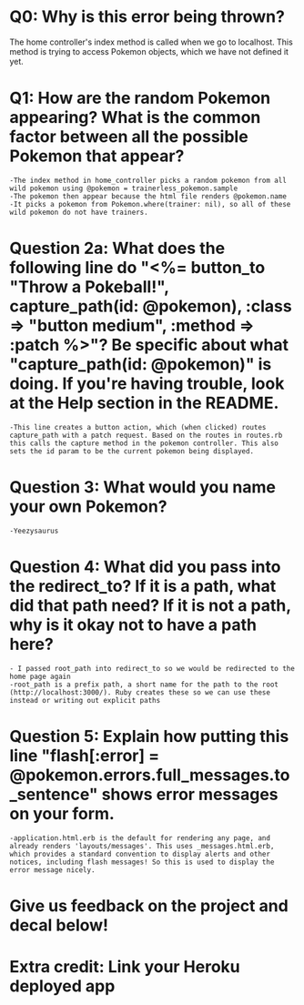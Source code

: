 # Q0: Why is this error being thrown?
The home controller's index method is called when we go to localhost. This method is trying to access Pokemon objects, which we have not defined it yet.

# Q1: How are the random Pokemon appearing? What is the common factor between all the possible Pokemon that appear?
	-The index method in home_controller picks a random pokemon from all wild pokemon using @pokemon = trainerless_pokemon.sample
	-The pokemon then appear because the html file renders @pokemon.name
	-It picks a pokemon from Pokemon.where(trainer: nil), so all of these wild pokemon do not have trainers.

# Question 2a: What does the following line do "<%= button_to "Throw a Pokeball!", capture_path(id: @pokemon), :class => "button medium", :method => :patch %>"? Be specific about what "capture_path(id: @pokemon)" is doing. If you're having trouble, look at the Help section in the README.

	-This line creates a button action, which (when clicked) routes capture_path with a patch request. Based on the routes in routes.rb this calls the capture method in the pokemon controller. This also sets the id param to be the current pokemon being displayed.

# Question 3: What would you name your own Pokemon?
	-Yeezysaurus

# Question 4: What did you pass into the redirect_to? If it is a path, what did that path need? If it is not a path, why is it okay not to have a path here?
	- I passed root_path into redirect_to so we would be redirected to the home page again
	-root_path is a prefix path, a short name for the path to the root (http://localhost:3000/). Ruby creates these so we can use these instead or writing out explicit paths

# Question 5: Explain how putting this line "flash[:error] = @pokemon.errors.full_messages.to_sentence" shows error messages on your form.
	-application.html.erb is the default for rendering any page, and already renders 'layouts/messages'. This uses _messages.html.erb, which provides a standard convention to display alerts and other notices, including flash messages! So this is used to display the error message nicely.

# Give us feedback on the project and decal below!

# Extra credit: Link your Heroku deployed app
